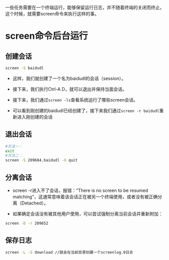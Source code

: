 一些任务需要在一个终端运行，能够保留运行日志，并不随着终端的关闭而终止。这个时候，就需要screen命令来执行这样的事。

# screen命令后台运行

## 创建会话

```sh
screen -S baidudl
```

- 这样，我们就创建了一个名为baidudl的会话（session）。

- 接下来，我们执行Ctrl-A D，就可以退出并保持当面会话。

- 接下来，我们通过`screen -ls`查看系统运行了哪些screen会话。

- 可以看到刚创建的baidudl已经创建了，接下来我们通过`screen -r baidudl`重新进入刚创建的会话

## 退出会话

~~~sh
#方法一：
exit
#方法二：
screen -S 209684.baidudl -X quit
~~~

## 分离会话

- screen -r进入不了会话，报错：“There is no screen to be resumed matching”，这通常意味着该会话正在被另一个终端使用，或者没有被正确分离（Detached）。

- 如果确定会话没有被其他用户使用，可以尝试强制分离当前会话并重新附加：

```sh
screen -D -r 209652
```

## 保存日志

~~~sh
screen -L -S download //就会在当前目录创建一个screenlog.0日志
~~~

